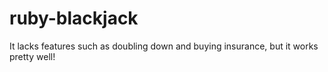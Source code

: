 # ruby-blackjack

It lacks features such as doubling down and buying insurance, but it works pretty well!
